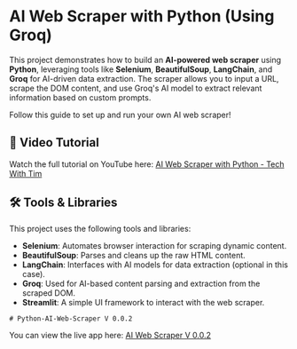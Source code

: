 # AI Web Scraper with Python (Using Groq)

This project demonstrates how to build an **AI-powered web scraper** using **Python**, leveraging tools like **Selenium**, **BeautifulSoup**, **LangChain**, and **Groq** for AI-driven data extraction. The scraper allows you to input a URL, scrape the DOM content, and use Groq's AI model to extract relevant information based on custom prompts.

Follow this guide to set up and run your own AI web scraper!

## 🎥 Video Tutorial

Watch the full tutorial on YouTube here: [AI Web Scraper with Python - Tech With Tim](https://www.youtube.com/watch?v=<video-id>)

## 🛠️ Tools & Libraries

This project uses the following tools and libraries:

- **Selenium**: Automates browser interaction for scraping dynamic content.
- **BeautifulSoup**: Parses and cleans up the raw HTML content.
- **LangChain**: Interfaces with AI models for data extraction (optional in this case).
- **Groq**: Used for AI-based content parsing and extraction from the scraped DOM.
- **Streamlit**: A simple UI framework to interact with the web scraper.

```
# Python-AI-Web-Scraper V 0.0.2
```

You can view the live app here: [AI Web Scraper V 0.0.2](https://ai-web-scraper-v-0-1.streamlit.app/)
